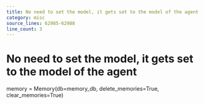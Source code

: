 ```yaml
---
title: No need to set the model, it gets set to the model of the agent
category: misc
source_lines: 62985-62988
line_count: 3
---
```


# No need to set the model, it gets set to the model of the agent
memory = Memory(db=memory_db, delete_memories=True, clear_memories=True)

